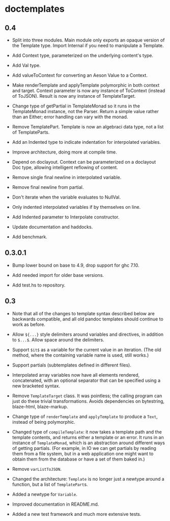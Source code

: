 # doctemplates

## 0.4

  * Split into three modules.  Main module only exports an
    opaque version of the Template type.  Import Internal if you
    need to manipulate a Template.

  * Add Context type, parameterized on the underlying content's type.

  * Add Val type.

  * Add valueToContext for converting an Aeson Value to a Context.

  * Make renderTemplate and applyTemplate polymorphic in both
    context and target.  Context parameter is now any instance
    of ToContext (instead of ToJSON).  Result is now any
    instance of TemplateTarget.

  * Change type of getPartial in TemplateMonad so it runs in the
    TemplateMonad instance, not the Parser.  Return a simple
    value rather than an Either; error handling can vary with
    the monad.

  * Remove TemplatePart. Template is now an algebraci data type,
    not a list of TemplateParts.

  * Add an Indented type to indicate indentation for
    interpolated variables.

  * Improve architecture, doing more at compile time.

  * Depend on doclayout.  Context can be parameterized on a doclayout
    Doc type, allowing intelligent reflowing of content.

  * Remove single final newline in interpolated variable.

  * Remove final newline from partial.

  * Don't iterate when the variable evaluates to NullVal.

  * Only indented interpolated variables if by themselves on line.

  * Add Indented parameter to Interpolate constructor.

  * Update documentation and haddocks.

  * Add benchmark.

## 0.3.0.1

* Bump lower bound on base to 4.9, drop support for ghc 7.10.

* Add needed import for older base versions.

* Add test.hs to repository.

## 0.3

* Note that all of the changes to template syntax described
  below are backwards compatible, and all old pandoc templates
  should continue to work as before.

* Allow `${...}` style delimiters around variables and
  directives, in addition to `$...$`.  Allow space around
  the delimiters.

* Support `$it$` as a variable for the current value in
  an iteration.  (The old method, where the containing
  variable name is used, still works.)

* Support partials (subtemplates defined in different files).

* Interpolated array variables now have all elements rendered,
  concatenated, with an optional separator that can be
  specified using a new bracketed syntax.

* Remove `TemplateTarget` class.  It was pointless; the
  calling program can just do these trivial transformations.
  Avoids dependencies on bytestring, blaze-html, blaze-markup.

* Change type of `renderTemplate` and `applyTemplate` to produce
  a `Text`, instead of being polymorphic.

* Changed type of `compileTemplate`: it now takes a
  template path and the template contents, and returns
  either a template or an error.  It runs in an instance
  of `TemplateMonad`, which is an abstraction around different
  ways of getting partials.  (For example, in IO we can get
  partials by reading them from a file system, but in a
  web application one might want to obtain them from the
  database or have a set of them baked in.)

* Remove `varListToJSON`.

* Changed the architecture: `Template` is no longer just
  a newtype around a function, but a list of `TemplatePart`s.

* Added a newtype for `Variable`.

* Improved documentation in README.md.

* Added a new test framework and much more extensive tests.

